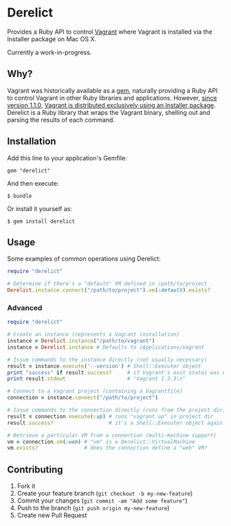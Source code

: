 # Derelict

Provides a Ruby API to control [Vagrant][1] where Vagrant is installed
via the Installer package on Mac OS X.

Currently a work-in-progress.

[1]: <https://www.vagrantup.com>


## Why?

Vagrant was historically available as a [gem][2], naturally providing a
Ruby API to control Vagrant in other Ruby libraries and applications.
However, [since version 1.1.0][3], [Vagrant is distributed exclusively
using an Installer package][4]. Derelict is a Ruby library that wraps
the Vagrant binary, shelling out and parsing the results of each
command.

[2]: <https://rubygems.org>
[3]: <https://groups.google.com/forum/#!msg/vagrant-up/kX_wvn7wcds/luwNur4kgDEJ>
[4]: <http://mitchellh.com/abandoning-rubygems>


## Installation

Add this line to your application's Gemfile:

    gem "derelict"

And then execute:

    $ bundle

Or install it yourself as:

    $ gem install derelict


## Usage

Some examples of common operations using Derelict:

```ruby
require "derelict"

# Determine if there's a "default" VM defined in /path/to/project
Derelict.instance.connect("/path/to/project").vm(:default).exists?
```

### Advanced

```ruby
require "derelict"

# Create an instance (represents a Vagrant installation)
instance = Derelict.instance("/path/to/vagrant")
instance = Derelict.instance # Defaults to /Applications/Vagrant

# Issue commands to the instance directly (not usually necessary)
result = instance.execute('--version') # Shell::Executer object
print "success" if result.success?     # if Vagrant's exit status was 0
print result.stdout                    # "Vagrant 1.3.3\n"

# Connect to a Vagrant project (containing a Vagrantfile)
connection = instance.connect("/path/to/project")

# Issue commands to the connection directly (runs from the project dir)
result = connection.execute(:up) # runs "vagrant up" in project dir
result.success?                  # it's a Shell::Executer object again

# Retrieve a particular VM from a connection (multi-machine support)
vm = connection.vm(:web) # "vm" is a Derelict::VirtualMachine
vm.exists?               # does the connection define a "web" VM?

```


## Contributing

1. Fork it
2. Create your feature branch (`git checkout -b my-new-feature`)
3. Commit your changes (`git commit -am "Add some feature"`)
4. Push to the branch (`git push origin my-new-feature`)
5. Create new Pull Request
